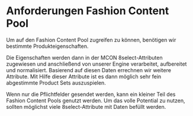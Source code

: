 # Anforderungen Fashion Content Pool

Um auf den Fashion Content Pool zugreifen zu können, benötigen wir bestimmte Produkteigenschaften.

Die Eigenschaften werden dann in der MCON 8select-Attributen zugewiesen und anschließend von unserer Engine verarbeitet, aufbereitet und normalisiert. Basierend auf diesen Daten errechnen wir weitere Attribute. Mit Hilfe dieser Attribute ist es dann möglich sehr fein abgestimmte Product Sets auszuspielen.

Wenn nur die Pflichtfelder gesendet werden, kann ein kleiner Teil des Fashion Content Pools genutzt werden. Um das volle Potential zu nutzen, sollten möglichst viele 8select-Attribute mit Daten befüllt werden.

